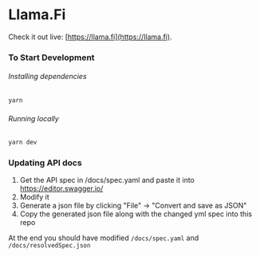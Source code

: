 # Llama.Fi

Check it out live: [https://llama.fi](https://llama.fi).

### To Start Development

###### Installing dependencies

```bash
yarn
```

###### Running locally

```bash
yarn dev
```

### Updating API docs

1. Get the API spec in /docs/spec.yaml and paste it into https://editor.swagger.io/
2. Modify it
3. Generate a json file by clicking "File" -> "Convert and save as JSON"
4. Copy the generated json file along with the changed yml spec into this repo

At the end you should have modified `/docs/spec.yaml` and `/docs/resolvedSpec.json`
